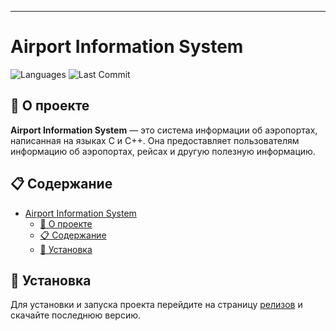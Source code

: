 ---

# Airport Information System

![Languages](https://img.shields.io/github/languages/top/nemp1yy/Airport_IS)
![Last Commit](https://img.shields.io/github/last-commit/nemp1yy/Airport_IS)

## 🚀 О проекте

**Airport Information System** — это система информации об аэропортах, написанная на языках C и C++. Она предоставляет пользователям информацию об аэропортах, рейсах и другую полезную информацию.

## 📋 Содержание

- [Airport Information System](#airport-information-system)
  - [🚀 О проекте](#-о-проекте)
  - [📋 Содержание](#-содержание)
  - [🔧 Установка](#-установка)

## 🔧 Установка

Для установки и запуска проекта перейдите на страницу [релизов](https://github.com/nemp1yy/Airport_IS/releases) и скачайте последнюю версию.



